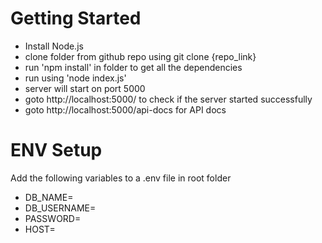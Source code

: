# Getting Started
- Install Node.js
- clone folder from github repo using git clone {repo_link}
- run 'npm install' in folder to get all the dependencies
- run using 'node index.js'
- server will start on port 5000
- goto http://localhost:5000/ to check if the server started successfully
- goto http://localhost:5000/api-docs for API docs

# ENV Setup
Add the following variables to a .env file in root folder
- DB_NAME=
- DB_USERNAME=
- PASSWORD=
- HOST=